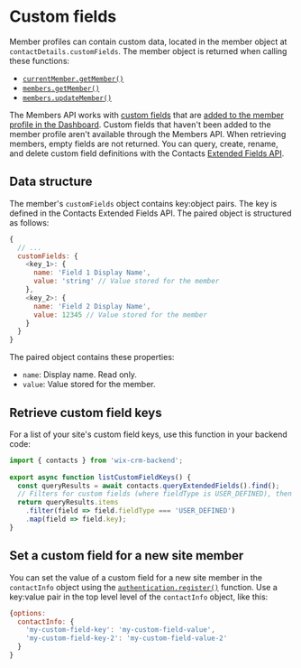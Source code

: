 # Custom fields
Member profiles can contain custom data,
located in the member object at `contactDetails.customFields`.
The member object is returned when calling these functions:

- [`currentMember.getMember()`](wix-members-backend/currentmember/getmember)
- [`members.getMember()`](wix-members-backend/members/getmember)
- [`members.updateMember()`](wix-members-backend/members/updatemember)
 
The Members API works with [custom fields](https://support.wix.com/en/article/adding-custom-fields-to-contacts) that are
[added to the member profile in the Dashboard](https://www.wix.com/my-account/site-selector/?buttonText=Select%20Site&title=Select%20a%20Site&autoSelectOnSingleSite=true&actionUrl=https:%2F%2Fwww.wix.com%2Fdashboard%2F%7B%7BmetaSiteId%7D%7D%2Fmembers-account).
Custom fields that haven't been added to the member profile
aren't available through the Members API.
When retrieving members, empty fields are not returned.
You can query, create, rename, and delete custom field definitions with the Contacts
[Extended Fields API](wix-crm-backend/contacts/introduction#about-extended-fields).

## Data structure
The member's `customFields` object contains key:object pairs.
The key is defined in the Contacts Extended Fields API.
The paired object is structured as follows:

```js
{
  // ...
  customFields: {
    <key_1>: {
      name: 'Field 1 Display Name',
      value: 'string' // Value stored for the member
    },
    <key_2>: {
      name: 'Field 2 Display Name',
      value: 12345 // Value stored for the member
    }
  }
}
```

The paired object contains these properties:
 
- `name`: Display name. Read only.
- `value`: Value stored for the member.

## Retrieve custom field keys
For a list of your site's custom field keys, use this function in your backend code:

```js
import { contacts } from 'wix-crm-backend';
 
export async function listCustomFieldKeys() {
  const queryResults = await contacts.queryExtendedFields().find();
  // Filters for custom fields (where fieldType is USER_DEFINED), then converts to an array of keys
  return queryResults.items
    .filter(field => field.fieldType === 'USER_DEFINED')
    .map(field => field.key);
}
```

## Set a custom field for a new site member
You can set the value of a custom field for a new site member in the `contactInfo` object 
using the [`authentication.register()`](https://www.wix.com/velo/reference/wix-members-backend/authentication/register) function.
Use a key:value pair in the top level level of the `contactInfo` object, like this:

```js
{options:
  contactInfo: {
    'my-custom-field-key': 'my-custom-field-value',
    'my-custom-field-key-2': 'my-custom-field-value-2'
  }
}
```
